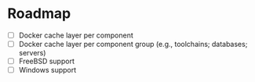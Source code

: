 Roadmap
=======

  - [ ] Docker cache layer per component
  - [ ] Docker cache layer per component group (e.g., toolchains; databases; servers)
  - [ ] FreeBSD support
  - [ ] Windows support
